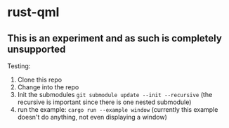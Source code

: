 # rust-qml

## This is an experiment and as such is completely unsupported

Testing:

1. Clone this repo
2. Change into the repo
3. Init the submodules `git submodule update --init --recursive` (the recursive is important since there is one nested submodule)
4. run the example: `cargo run --example window` (currently this example doesn't do anything, not even displaying a window)
